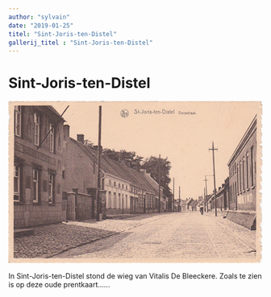 ```yaml
---
author: "sylvain"
date: "2019-01-25"
titel: "Sint-Joris-ten-Distel"
gallerij_titel : "Sint-Joris-ten-Distel"
---
```

# Sint-Joris-ten-Distel

![](./achtergrond.jpg)

In Sint-Joris-ten-Distel stond de wieg van Vitalis De Bleeckere. Zoals te zien is op deze oude prentkaart......  

